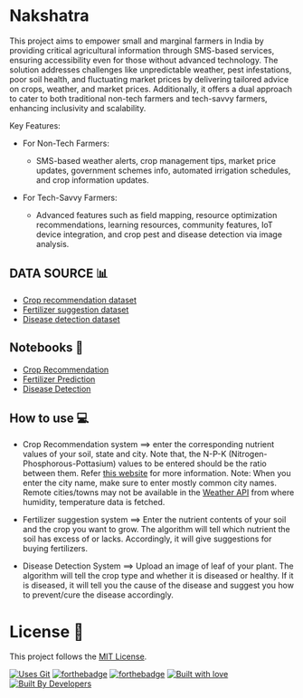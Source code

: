 # Nakshatra


This project aims to empower small and marginal farmers in India by providing critical agricultural information through SMS-based services, ensuring accessibility even for those without advanced technology. The solution addresses challenges like unpredictable weather, pest infestations, poor soil health, and fluctuating market prices by delivering tailored advice on crops, weather, and market prices. Additionally, it offers a dual approach to cater to both traditional non-tech farmers and tech-savvy farmers, enhancing inclusivity and scalability.


Key Features:
- For Non-Tech Farmers:
  - SMS-based weather alerts, crop management tips, market price updates, government schemes info, automated irrigation schedules, and crop information updates.
  
- For Tech-Savvy Farmers:
  - Advanced features such as field mapping, resource optimization recommendations, learning resources, community features, IoT device integration, and crop pest and disease detection via image analysis.



## DATA SOURCE 📊
- [Crop recommendation dataset ](https://www.kaggle.com/atharvaingle/crop-recommendation-dataset) 
- [Fertilizer suggestion dataset](https://www.kaggle.com/datasets/gdabhishek/fertilizer-prediction) 
- [Disease detection dataset](https://www.kaggle.com/vipoooool/new-plant-diseases-dataset)

## Notebooks 📓
- [Crop Recommendation](https://www.kaggle.com/atharvaingle/what-crop-to-grow)
- [Fertilizer Prediction](https://github.com/rudrakshi99/Farmer-Call-Center/blob/ml/notebook/geeks-on-fire-fertiliser-prediction.ipynb)
- [Disease Detection](https://www.kaggle.com/atharvaingle/plant-disease-classification-resnet-99-2)


## How to use 💻
- Crop Recommendation system ==> enter the corresponding nutrient values of your soil, state and city. Note that, the N-P-K (Nitrogen-Phosphorous-Pottasium) values to be entered should be the ratio between them. Refer [this website](https://www.gardeningknowhow.com/garden-how-to/soil-fertilizers/fertilizer-numbers-npk.htm) for more information.
Note: When you enter the city name, make sure to enter mostly common city names. Remote cities/towns may not be available in the [Weather API](https://openweathermap.org/) from where humidity, temperature data is fetched.

- Fertilizer suggestion system ==> Enter the nutrient contents of your soil and the crop you want to grow. The algorithm will tell which nutrient the soil has excess of or lacks. Accordingly, it will give suggestions for buying fertilizers.

- Disease Detection System ==> Upload an image of leaf of your plant. The algorithm will tell the crop type and whether it is diseased or healthy. If it is diseased, it will tell you the cause of the disease and suggest you how to prevent/cure the disease accordingly.


# License :memo:

This project follows the [MIT License](https://choosealicense.com/licenses/mit/).

[![Uses Git](https://forthebadge.com/images/badges/uses-git.svg)](https://github.com/rudrakshi99/Jan-Dhan-Darshak) 
[![forthebadge](https://forthebadge.com/images/badges/made-with-javascript.svg)](https://github.com/rudrakshi99/Jan-Dhan-Darshak)
[![forthebadge](https://forthebadge.com/images/badges/made-with-python.svg)](https://github.com/rudrakshi99/Jan-Dhan-Darshak)
[![Built with love](https://forthebadge.com/images/badges/built-with-love.svg)](https://github.com/rudrakshi99/Jan-Dhan-Darshak.git) [![Built By Developers](https://forthebadge.com/images/badges/built-by-developers.svg)](https://github.com/rudrakshi99/Jan-Dhan-Darshak) 
